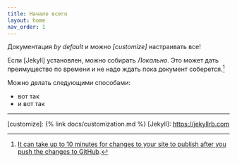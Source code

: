 ```yaml
---
title: Начало всего
layout: home
nav_order: 1
---
```

Документация *by default* и можно *[customize]* настраивать все!

Если [Jekyll] установлен, можно собирать *Локально*. Это может дать преимущество по времени и не надо ждать пока документ соберется.[^1] 

Можно делать следующими способами:

- вот так
- и вот так 

----

[^1]: [It can take up to 10 minutes for changes to your site to publish after you push the changes to GitHub](https://docs.github.com/en/pages/setting-up-a-github-pages-site-with-jekyll/creating-a-github-pages-site-with-jekyll#creating-your-site).

[customize]: {% link docs/customization.md %}
[Jekyll]: https://jekyllrb.com
